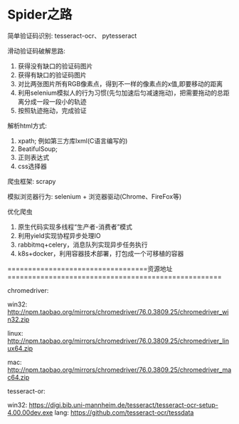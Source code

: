 # Spider之路

简单验证码识别: tesseract-ocr、 pytesseract

滑动验证码破解思路:
  1. 获得没有缺口的验证码图片
  2. 获得有缺口的验证码图片
  3. 对比两张图片所有RGB像素点，得到不一样的像素点的x值,即要移动的距离
  4. 利用selenium模拟人的行为习惯(先匀加速后匀减速拖动)，把需要拖动的总距离分成一段一段小的轨迹
  5. 按照轨迹拖动，完成验证
  
解析html方式:
  1. xpath; 例如第三方库lxml(C语言编写的)
  2. BeatifulSoup;
  3. 正则表达式
  4. css选择器

爬虫框架: scrapy

模拟浏览器行为:
  selenium + 浏览器驱动(Chrome、FireFox等)
  
优化爬虫
  1. 原生代码实现多线程“生产者-消费者”模式
  2. 利用yield实现协程异步处理IO
  3. rabbitmq+celery，消息队列实现异步任务执行
  4. k8s+docker，利用容器技术部署，打包成一个可移植的容器


==================================资源地址====================================================
                         
chromedriver:

  win32:  http://npm.taobao.org/mirrors/chromedriver/76.0.3809.25/chromedriver_win32.zip
  
  linux:  http://npm.taobao.org/mirrors/chromedriver/76.0.3809.25/chromedriver_linux64.zip
  
  mac:    http://npm.taobao.org/mirrors/chromedriver/76.0.3809.25/chromedriver_mac64.zip

tesseract-or:

  win32:  https://digi.bib.uni-mannheim.de/tesseract/tesseract-ocr-setup-4.00.00dev.exe
  lang:   https://github.com/tesseract-ocr/tessdata
